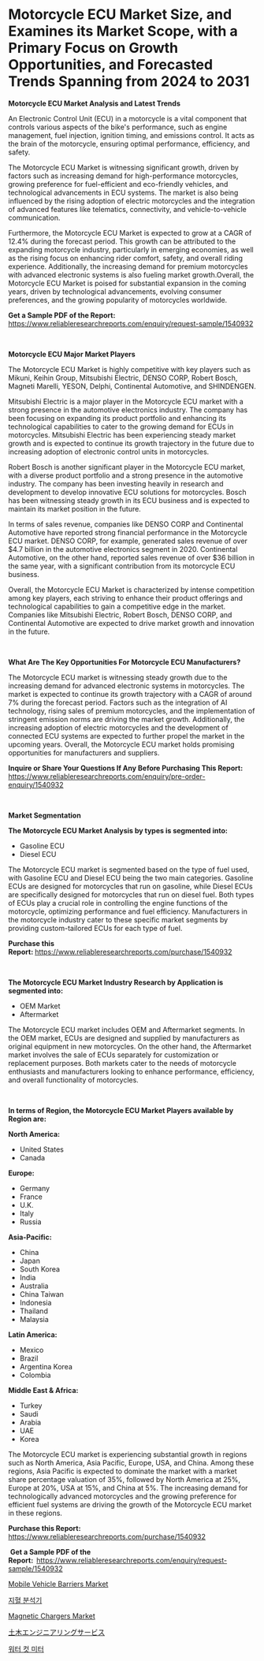 <p><h1>Motorcycle ECU Market Size, and Examines its Market Scope, with a Primary Focus on Growth Opportunities, and Forecasted Trends Spanning from 2024 to 2031</h1></p><p><strong>Motorcycle ECU Market Analysis and Latest Trends</strong></p>
<p><p>An Electronic Control Unit (ECU) in a motorcycle is a vital component that controls various aspects of the bike's performance, such as engine management, fuel injection, ignition timing, and emissions control. It acts as the brain of the motorcycle, ensuring optimal performance, efficiency, and safety.</p><p>The Motorcycle ECU Market is witnessing significant growth, driven by factors such as increasing demand for high-performance motorcycles, growing preference for fuel-efficient and eco-friendly vehicles, and technological advancements in ECU systems. The market is also being influenced by the rising adoption of electric motorcycles and the integration of advanced features like telematics, connectivity, and vehicle-to-vehicle communication.</p><p>Furthermore, the Motorcycle ECU Market is expected to grow at a CAGR of 12.4% during the forecast period. This growth can be attributed to the expanding motorcycle industry, particularly in emerging economies, as well as the rising focus on enhancing rider comfort, safety, and overall riding experience. Additionally, the increasing demand for premium motorcycles with advanced electronic systems is also fueling market growth.Overall, the Motorcycle ECU Market is poised for substantial expansion in the coming years, driven by technological advancements, evolving consumer preferences, and the growing popularity of motorcycles worldwide.</p></p>
<p><strong>Get a Sample PDF of the Report:&nbsp;</strong> <a href="https://www.reliableresearchreports.com/enquiry/request-sample/1540932">https://www.reliableresearchreports.com/enquiry/request-sample/1540932</a></p>
<p>&nbsp;</p>
<p><strong>Motorcycle ECU Major Market Players</strong></p>
<p><p>The Motorcycle ECU Market is highly competitive with key players such as Mikuni, Keihin Group, Mitsubishi Electric, DENSO CORP, Robert Bosch, Magneti Marelli, YESON, Delphi, Continental Automotive, and SHINDENGEN. </p><p>Mitsubishi Electric is a major player in the Motorcycle ECU market with a strong presence in the automotive electronics industry. The company has been focusing on expanding its product portfolio and enhancing its technological capabilities to cater to the growing demand for ECUs in motorcycles. Mitsubishi Electric has been experiencing steady market growth and is expected to continue its growth trajectory in the future due to increasing adoption of electronic control units in motorcycles.</p><p>Robert Bosch is another significant player in the Motorcycle ECU market, with a diverse product portfolio and a strong presence in the automotive industry. The company has been investing heavily in research and development to develop innovative ECU solutions for motorcycles. Bosch has been witnessing steady growth in its ECU business and is expected to maintain its market position in the future.</p><p>In terms of sales revenue, companies like DENSO CORP and Continental Automotive have reported strong financial performance in the Motorcycle ECU market. DENSO CORP, for example, generated sales revenue of over $4.7 billion in the automotive electronics segment in 2020. Continental Automotive, on the other hand, reported sales revenue of over $36 billion in the same year, with a significant contribution from its motorcycle ECU business.</p><p>Overall, the Motorcycle ECU Market is characterized by intense competition among key players, each striving to enhance their product offerings and technological capabilities to gain a competitive edge in the market. Companies like Mitsubishi Electric, Robert Bosch, DENSO CORP, and Continental Automotive are expected to drive market growth and innovation in the future.</p></p>
<p>&nbsp;</p>
<p><strong>What Are The Key Opportunities For Motorcycle ECU Manufacturers?</strong></p>
<p><p>The Motorcycle ECU market is witnessing steady growth due to the increasing demand for advanced electronic systems in motorcycles. The market is expected to continue its growth trajectory with a CAGR of around 7% during the forecast period. Factors such as the integration of AI technology, rising sales of premium motorcycles, and the implementation of stringent emission norms are driving the market growth. Additionally, the increasing adoption of electric motorcycles and the development of connected ECU systems are expected to further propel the market in the upcoming years. Overall, the Motorcycle ECU market holds promising opportunities for manufacturers and suppliers.</p></p>
<p><strong>Inquire or Share Your Questions If Any Before Purchasing This Report:</strong> <a href="https://www.reliableresearchreports.com/enquiry/pre-order-enquiry/1540932">https://www.reliableresearchreports.com/enquiry/pre-order-enquiry/1540932</a></p>
<p>&nbsp;</p>
<p><strong>Market Segmentation</strong></p>
<p><strong>The Motorcycle ECU Market Analysis by types is segmented into:</strong></p>
<p><ul><li>Gasoline ECU</li><li>Diesel ECU</li></ul></p>
<p><p>The Motorcycle ECU market is segmented based on the type of fuel used, with Gasoline ECU and Diesel ECU being the two main categories. Gasoline ECUs are designed for motorcycles that run on gasoline, while Diesel ECUs are specifically designed for motorcycles that run on diesel fuel. Both types of ECUs play a crucial role in controlling the engine functions of the motorcycle, optimizing performance and fuel efficiency. Manufacturers in the motorcycle industry cater to these specific market segments by providing custom-tailored ECUs for each type of fuel.</p></p>
<p><strong>Purchase this Report:&nbsp;</strong><a href="https://www.reliableresearchreports.com/purchase/1540932">https://www.reliableresearchreports.com/purchase/1540932</a></p>
<p>&nbsp;</p>
<p><strong>The Motorcycle ECU Market Industry Research by Application is segmented into:</strong></p>
<p><ul><li>OEM Market</li><li>Aftermarket</li></ul></p>
<p><p>The Motorcycle ECU market includes OEM and Aftermarket segments. In the OEM market, ECUs are designed and supplied by manufacturers as original equipment in new motorcycles. On the other hand, the Aftermarket market involves the sale of ECUs separately for customization or replacement purposes. Both markets cater to the needs of motorcycle enthusiasts and manufacturers looking to enhance performance, efficiency, and overall functionality of motorcycles.</p></p>
<p>&nbsp;</p>
<p><strong>In terms of Region, the Motorcycle ECU Market Players available by Region are:</strong></p>
<p>
    <p> <strong> North America: </strong>
        <ul>
            <li>United States</li>
            <li>Canada</li>
        </ul>
        </p> 
    <p> <strong> Europe: </strong>
        <ul>
            <li>Germany</li>
            <li>France</li>
            <li>U.K.</li>
            <li>Italy</li>
            <li>Russia</li>
        </ul>
        </p> 
    <p> <strong> Asia-Pacific: </strong>
        <ul>
            <li>China</li>
            <li>Japan</li>
            <li>South Korea</li>
            <li>India</li>
            <li>Australia</li>
            <li>China Taiwan</li>
            <li>Indonesia</li>
            <li>Thailand</li>
            <li>Malaysia</li>
        </ul>
        </p> 
    <p> <strong> Latin America: </strong>
        <ul>
            <li>Mexico</li>
            <li>Brazil</li>
            <li>Argentina Korea</li>
            <li>Colombia</li>
        </ul>
        </p> 
    <p> <strong> Middle East & Africa: </strong>
        <ul>
            <li>Turkey</li>
            <li>Saudi</li>
            <li>Arabia</li>
            <li>UAE</li>
            <li>Korea</li>
        </ul>
    </p>
    </p>
<p><p>The Motorcycle ECU market is experiencing substantial growth in regions such as North America, Asia Pacific, Europe, USA, and China. Among these regions, Asia Pacific is expected to dominate the market with a market share percentage valuation of 35%, followed by North America at 25%, Europe at 20%, USA at 15%, and China at 5%. The increasing demand for technologically advanced motorcycles and the growing preference for efficient fuel systems are driving the growth of the Motorcycle ECU market in these regions.</p></p>
<p><strong>Purchase this Report: </strong><a href="https://www.reliableresearchreports.com/purchase/1540932">https://www.reliableresearchreports.com/purchase/1540932</a></p>
<p>&nbsp;<strong>Get a Sample PDF of the Report:&nbsp;&nbsp;</strong><a href="https://www.reliableresearchreports.com/enquiry/request-sample/1540932">https://www.reliableresearchreports.com/enquiry/request-sample/1540932</a></p>
<p><strong></strong></p>
<p><p><a href="https://issuu.com/reportprime-2/docs/mobile-vehicle-barriers-market-size-2030.pptx">Mobile Vehicle Barriers Market</a></p><p><a href="https://github.com/AlbertotDouglas44367/Market-Research-Report-List-1/blob/main/109671511620.md">지혈 분석기</a></p><p><a href="https://github.com/Angelnienowdseej3e45z3p8c/Market-Research-Report-List-1/blob/main/magnetic-chargers-market.md">Magnetic Chargers Market</a></p><p><a href="https://medium.com/@kaiyohnson76845/%E5%9C%9F%E6%9C%A8%E5%B7%A5%E5%AD%A6%E3%82%B5%E3%83%BC%E3%83%93%E3%82%B9%E5%B8%82%E5%A0%B4-%E5%B8%82%E5%A0%B4%E3%82%B7%E3%82%A7%E3%82%A2-%E5%B8%82%E5%A0%B4%E3%83%88%E3%83%AC%E3%83%B3%E3%83%89-%E3%81%8A%E3%82%88%E3%81%B3%E5%B0%86%E6%9D%A5%E3%81%AE%E6%88%90%E9%95%B7%E3%81%AE%E6%8E%A2%E6%B1%82-e550117b944e">土木エンジニアリングサービス</a></p><p><a href="https://medium.com/@codinchelcea2022/%EB%AC%BC%EC%A0%88%EB%8B%A8%EA%B3%84-%EC%8B%9C%EC%9E%A5-%EC%A1%B0%EC%82%AC-%EB%B3%B4%EA%B3%A0%EC%84%9C-%EA%B7%B8-%EC%97%AD%EC%82%AC-%EB%B0%8F-2024%EB%85%84%EB%B6%80%ED%84%B0-2031%EB%85%84%EA%B9%8C%EC%A7%80%EC%9D%98-%EC%98%88%EC%B8%A1-1dae279e9f05">워터 컷 미터</a></p></p>